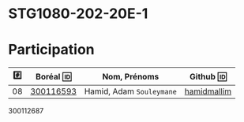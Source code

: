 # STG1080-202-20E-1

# Participation

|:hash:| Boréal :id:| Nom, Prénoms                                    |  Github :id:                                   |
|------|-------------------------|------------------------------------|------------------------------------------------|
|   08 |  [300116593](300116593) | Hamid, Adam `Souleymane`           | [hamidmallim](https://github.com/hamidmallim)  |

300112687
